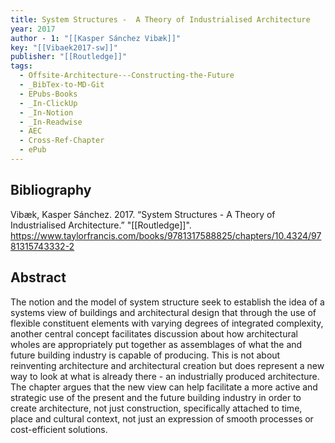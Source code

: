 ```yaml
---
title: System Structures -  A Theory of Industrialised Architecture
year: 2017
author - 1: "[[Kasper Sánchez Vibæk]]"
key: "[[Vibaek2017-sw]]"
publisher: "[[Routledge]]"
tags:
  - Offsite-Architecture---Constructing-the-Future
  - _BibTex-to-MD-Git
  - EPubs-Books
  - _In-ClickUp
  - _In-Notion
  - _In-Readwise
  - AEC
  - Cross-Ref-Chapter
  - ePub
---
```


## Bibliography
Vibæk, Kasper Sánchez. 2017. “System Structures -  A Theory of Industrialised Architecture.” "[[Routledge]]". https://www.taylorfrancis.com/books/9781317588825/chapters/10.4324/9781315743332-2

## Abstract
The notion and the model of system structure seek to establish the idea of a systems view of buildings and architectural design that through the use of flexible constituent elements with varying degrees of integrated complexity, another central concept facilitates discussion about how architectural wholes are appropriately put together as assemblages of what the and future building industry is capable of producing. This is not about reinventing architecture and architectural creation but does represent a new way to look at what is already there -  an industrially produced architecture. The chapter argues that the new view can help facilitate a more active and strategic use of the present and the future building industry in order to create architecture, not just construction, specifically attached to time, place and cultural context, not just an expression of smooth processes or cost-efficient solutions.